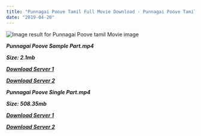 ```yaml
---
title: "Punnagai Poove Tamil Full Movie Download - Punnagai Poove Tamil Movie Download"
date: "2019-04-20"
---
```


![Image result for Punnagai Poove  tamil Movie image](https://c-sf.smule.com/sf/s79/arr/96/ec/935b8cad-3046-4809-b277-14827ed61ffd_512.jpg)

**_Punnagai Poove Sample Part.mp4_**

**_Size: 2.1mb_**

**_[Download Server 1](http://b7.wetransfer.vip/files/Tamil{5d952673edb986a3e6232bd1dc09e7f07ef1103dd7939917627d2e7266b78107}20Movies/Tamil{5d952673edb986a3e6232bd1dc09e7f07ef1103dd7939917627d2e7266b78107}20Recent{5d952673edb986a3e6232bd1dc09e7f07ef1103dd7939917627d2e7266b78107}20Movies/Punnagai{5d952673edb986a3e6232bd1dc09e7f07ef1103dd7939917627d2e7266b78107}20Poove{5d952673edb986a3e6232bd1dc09e7f07ef1103dd7939917627d2e7266b78107}20(2003)/Punnagai{5d952673edb986a3e6232bd1dc09e7f07ef1103dd7939917627d2e7266b78107}20Poove/Punnagai{5d952673edb986a3e6232bd1dc09e7f07ef1103dd7939917627d2e7266b78107}20Poove{5d952673edb986a3e6232bd1dc09e7f07ef1103dd7939917627d2e7266b78107}20(2003){5d952673edb986a3e6232bd1dc09e7f07ef1103dd7939917627d2e7266b78107}20Sample{5d952673edb986a3e6232bd1dc09e7f07ef1103dd7939917627d2e7266b78107}20(640x360).mp4)_**

**_[Download Server 2](http://b7.wetransfer.vip/files/Tamil{5d952673edb986a3e6232bd1dc09e7f07ef1103dd7939917627d2e7266b78107}20Movies/Tamil{5d952673edb986a3e6232bd1dc09e7f07ef1103dd7939917627d2e7266b78107}20Recent{5d952673edb986a3e6232bd1dc09e7f07ef1103dd7939917627d2e7266b78107}20Movies/Punnagai{5d952673edb986a3e6232bd1dc09e7f07ef1103dd7939917627d2e7266b78107}20Poove{5d952673edb986a3e6232bd1dc09e7f07ef1103dd7939917627d2e7266b78107}20(2003)/Punnagai{5d952673edb986a3e6232bd1dc09e7f07ef1103dd7939917627d2e7266b78107}20Poove/Punnagai{5d952673edb986a3e6232bd1dc09e7f07ef1103dd7939917627d2e7266b78107}20Poove{5d952673edb986a3e6232bd1dc09e7f07ef1103dd7939917627d2e7266b78107}20(2003){5d952673edb986a3e6232bd1dc09e7f07ef1103dd7939917627d2e7266b78107}20Sample{5d952673edb986a3e6232bd1dc09e7f07ef1103dd7939917627d2e7266b78107}20(640x360).mp4)_**

**_Punnagai Poove Single Part.mp4_**

**_Size: 508.35mb_**

**_[Download Server 1](http://b7.wetransfer.vip/files/Tamil{5d952673edb986a3e6232bd1dc09e7f07ef1103dd7939917627d2e7266b78107}20Movies/Tamil{5d952673edb986a3e6232bd1dc09e7f07ef1103dd7939917627d2e7266b78107}20Recent{5d952673edb986a3e6232bd1dc09e7f07ef1103dd7939917627d2e7266b78107}20Movies/Punnagai{5d952673edb986a3e6232bd1dc09e7f07ef1103dd7939917627d2e7266b78107}20Poove{5d952673edb986a3e6232bd1dc09e7f07ef1103dd7939917627d2e7266b78107}20(2003)/Punnagai{5d952673edb986a3e6232bd1dc09e7f07ef1103dd7939917627d2e7266b78107}20Poove/Punnagai{5d952673edb986a3e6232bd1dc09e7f07ef1103dd7939917627d2e7266b78107}20Poove{5d952673edb986a3e6232bd1dc09e7f07ef1103dd7939917627d2e7266b78107}20(2003){5d952673edb986a3e6232bd1dc09e7f07ef1103dd7939917627d2e7266b78107}20Single{5d952673edb986a3e6232bd1dc09e7f07ef1103dd7939917627d2e7266b78107}20Part{5d952673edb986a3e6232bd1dc09e7f07ef1103dd7939917627d2e7266b78107}20(640x360).mp4)_**

**_[Download Server 2](http://b7.wetransfer.vip/files/Tamil{5d952673edb986a3e6232bd1dc09e7f07ef1103dd7939917627d2e7266b78107}20Movies/Tamil{5d952673edb986a3e6232bd1dc09e7f07ef1103dd7939917627d2e7266b78107}20Recent{5d952673edb986a3e6232bd1dc09e7f07ef1103dd7939917627d2e7266b78107}20Movies/Punnagai{5d952673edb986a3e6232bd1dc09e7f07ef1103dd7939917627d2e7266b78107}20Poove{5d952673edb986a3e6232bd1dc09e7f07ef1103dd7939917627d2e7266b78107}20(2003)/Punnagai{5d952673edb986a3e6232bd1dc09e7f07ef1103dd7939917627d2e7266b78107}20Poove/Punnagai{5d952673edb986a3e6232bd1dc09e7f07ef1103dd7939917627d2e7266b78107}20Poove{5d952673edb986a3e6232bd1dc09e7f07ef1103dd7939917627d2e7266b78107}20(2003){5d952673edb986a3e6232bd1dc09e7f07ef1103dd7939917627d2e7266b78107}20Single{5d952673edb986a3e6232bd1dc09e7f07ef1103dd7939917627d2e7266b78107}20Part{5d952673edb986a3e6232bd1dc09e7f07ef1103dd7939917627d2e7266b78107}20(640x360).mp4)_**
